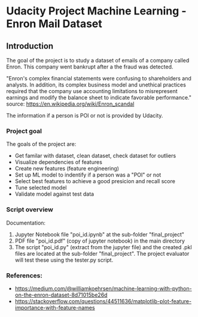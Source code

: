 # Udacity Project Machine Learning - Enron Mail Dataset

## Introduction
The goal of the project is to study a dataset of emails of a company called Enron. This company went bankrupt after a the fraud was detected.

"Enron's complex financial statements were confusing to shareholders and analysts. In addition, its complex business model and unethical practices required that the company use accounting limitations to misrepresent earnings and modify the balance sheet to indicate favorable performance." source: https://en.wikipedia.org/wiki/Enron_scandal

The information if a person is POI or not is provided by Udacity.

### Project goal
The goals of the project are:
- Get familar with dataset, clean dataset, check dataset for outliers
- Visualize dependencies of features
- Create new features (feature engineering)
- Set up ML model to indentify if a person was a "POI" or not
- Select best features to achieve a good presicion and recall score
- Tune selected model
- Validate model against test data

### Script overview
Documentation: 
1. Jupyter Notebook file "poi_id.ipynb" at the sub-folder "final_project"
2. PDF file "poi_id.pdf" (copy of jupyter notebook) in the main directory
3. The script "poi_id.py" (extract from the jupyter file) and the created .pkl files are located at the sub-folder "final_project". The project evaluator will test these using the tester.py script.


### References:
- https://medium.com/@williamkoehrsen/machine-learning-with-python-on-the-enron-dataset-8d71015be26d
- https://stackoverflow.com/questions/44511636/matplotlib-plot-feature-importance-with-feature-names

